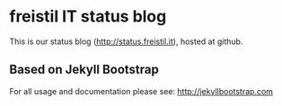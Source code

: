 # freistil IT status blog
This is our status blog (http://status.freistil.it), hosted at github.

## Based on Jekyll Bootstrap
For all usage and documentation please see: <http://jekyllbootstrap.com>


